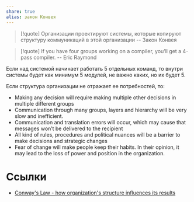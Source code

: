 ```yaml
---
share: true
alias: закон Конвея
---
```


>[!quote]
>Организации проектируют системы, которые копируют структуру коммуникаций в этой организации
> \-- Закон Конвея

>[!quote]
>If you have four groups working on a compiler, you’ll get a 4-pass compiler.
 >\-- Eric Raymond

Если над системой начинает работать 5 отдельных команд, то внутри системы будет как минимум 5 модулей, не важно каких, но их будет 5.

Если структура организации не отражает ее потребностей, то:
 * Making any decision will require making multiple other decisions in multiple different groups
 * Communication through many groups, layers and hierarchy will be very slow and inefficient.
 * Communication and translation errors will occur, which may cause that messages won’t be delivered to the recipient
 * All kind of rules, procedures and political nuances will be a barrier to make decisions and strategic changes
 * Fear of change will make people keep their habits. In their opinion, it may lead to the loss of power and position in the organization.

# Ссылки
- [Conway's Law - how organization's structure influences its results](https://radekmaziarka.pl/2021/03/14/conways-law-how-organizations-structure-influences-its-results/)

